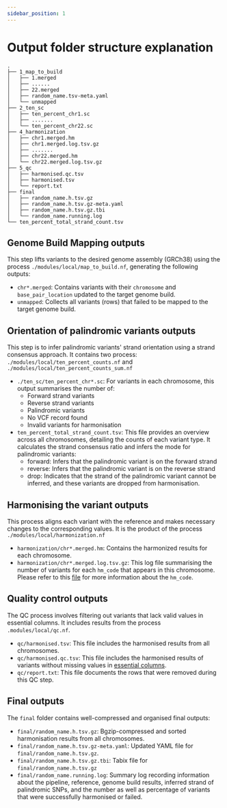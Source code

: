 ```yaml
---
sidebar_position: 1
---
```

# Output folder structure explanation
``` text title="random_name"
.
├── 1_map_to_build
│   ├── 1.merged
│   ├── ......
│   ├── 22.merged
│   ├── random_name.tsv-meta.yaml
│   └── unmapped
├── 2_ten_sc
│   ├── ten_percent_chr1.sc
│   ├── .......
│   └── ten_percent_chr22.sc
├── 4_harmonization
│   ├── chr1.merged.hm
│   ├── chr1.merged.log.tsv.gz
│   ├── .......
│   ├── chr22.merged.hm
│   └── chr22.merged.log.tsv.gz
├── 5_qc
│   ├── harmonised.qc.tsv
│   ├── harmonised.tsv
│   └── report.txt
├── final
│   ├── random_name.h.tsv.gz
│   ├── random_name.h.tsv.gz-meta.yaml
│   ├── random_name.h.tsv.gz.tbi
│   └── random_name.running.log
└── ten_percent_total_strand_count.tsv
```
## Genome Build Mapping outputs
This step lifts variants to the desired genome assembly (GRCh38) using the process `./modules/local/map_to_build.nf`, generating the following outputs:

- `chr*.merged`: Contains variants with their `chromosome` and `base_pair_location` updated to the target genome build.
- `unmapped`: Collects all variants (rows) that failed to be mapped to the target genome build.

## Orientation of palindromic variants outputs
This step is to infer palindromic variants' strand orientation using a strand consensus approach. It contains two process: `./modules/local/ten_percent_counts.nf` and `./modules/local/ten_percent_counts_sum.nf`
- `./ten_sc/ten_percent_chr*.sc`: For variants in each chromosome, this output summarises the number of:
     - Forward strand variants
     - Reverse strand variants
     - Palindromic variants
     - No VCF record found
     - Invalid variants for harmonisation
- `ten_percent_total_strand_count.tsv`: This file provides an overview across all chromosomes, detailing the counts of each variant type. It calculates the strand consensus ratio and infers the mode for palindromic variants:
   - forward: Infers that the palindromic variant is on the forward strand
   - reverse: Infers that the palindromic variant is on the reverse strand
   - drop: Indicates that the strand of the palindromic variant cannot be inferred, and these variants are dropped from harmonisation.

## Harmonising the variant outputs
This process aligns each variant with the reference and makes necessary changes to the corresponding values. It is the product of the process `./modules/local/harmonization.nf`
- `harmonization/chr*.merged.hm`: Contains the harmonized results for each chromosome.
- `harmonization/chr*.merged.log.tsv.gz`: This log file summarising the number of variants for each `hm_code` that appears in this chromosome. Please refer to this [file](../Introduction/Harmonising-the-variants.mdx) for more information about the `hm_code`.

## Quality control outputs
The QC process involves filtering out variants that lack valid values in essential columns. It includes results from the process `.modules/local/qc.nf`.
- `qc/harmonised.tsv`: This file includes the harmonised results from all chromosomes.
- `qc/harmonised.qc.tsv`: This file includes the harmonised results of variants without missing values in [essential columns](../Tutorials/Preparing-Input-Files#data-requirement).
- `qc/report.txt`: This file documents the rows that were removed during this QC step.

## Final outputs
The `final` folder contains well-compressed and organised final outputs:
- `final/random_name.h.tsv.gz`: Bgzip-compressed and sorted harmonisation results from all chromosomes.
- `final/random_name.h.tsv.gz-meta.yaml`: Updated YAML file for `final/random_name.h.tsv.gz`.
- `final/random_name.h.tsv.gz.tbi`: Tabix file for `final/random_name.h.tsv.gz`
- `final/random_name.running.log`: Summary log recording information about the pipeline, reference, genome build results, inferred strand of palindromic SNPs, and the number as well as percentage of variants that were successfully harmonised or failed.
